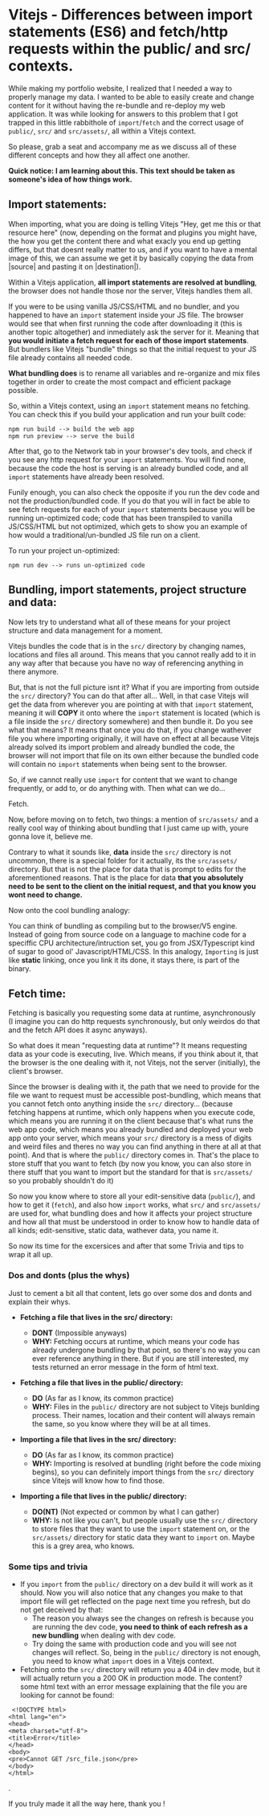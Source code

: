 # Vitejs - Differences between import statements (ES6) and fetch/http requests within the public/ and src/ contexts.

While making my portfolio website, I realized that I needed a way to properly manage my data. I wanted to be able to easily create and change content for it without having the re-bundle and re-deploy my web application. It was while looking for answers to this problem that I got trapped in this little rabbithole of `import`/`fetch` and the correct usage of `public/`, `src/` and `src/assets/`, all within a Vitejs context.

So please, grab a seat and accompany me as we discuss all of these different concepts and how they all affect one another.

**Quick notice: I am learning about this. This text should be taken as someone's idea of how things work.**

## **Import statements:**
When importing, what you are doing is telling Vitejs "Hey, get me this or that resource here" (now, depending on the format and plugins you might have, the how you get the content there and what exacly you end up getting differs, but that doesnt really matter to us, and if you want to have a mental image of this, we can assume we get it by basically copying the data from |source| and pasting it on |destination|).

Within a Vitejs application, **all import statements are resolved at bundling**, the browser does not handle those nor the server, Vitejs handles them all.

If you were to be using vanilla JS/CSS/HTML and no bundler, and you happened to have an `import` statement inside your JS file. The browser would see that when first running the code after downloading it (this is another topic altogether) and inmediately ask the server for it. Meaning that **you would initiate a fetch request for each of those import statements**. But bundlers like Vitejs "bundle" things so that the initial request to your JS file already contains all needed code.

**What bundling does** is to rename all variables and re-organize and mix files together in order to create the most compact and efficient package possible.

So, within a Vitejs context, using an `import` statement means no fetching. You can check this if you build your application and run your built code:

```
npm run build --> build the web app
npm run preview --> serve the build
```

After that, go to the Network tab in your browser's dev tools, and check if you see any http request for your `import` statements. You will find none, because the code the host is serving is an already bundled code, and all `import` statements have already been resolved.

Funily enough, you can also check the opposite if you run the dev code and not the production/bundled code. If you do that you will in fact be able to see fetch requests for each of your `import` statements because you will be running un-optimized code; code that has been transpiled to vanilla JS/CSS/HTML but not optimized, which gets to show you an example of how would a traditional/un-bundled JS file run on a client.

To run your project un-optimized:

```
npm run dev --> runs un-optimized code
```

## **Bundling, import statements, project structure and data:**
Now lets try to understand what all of these means for your project structure and data management for a moment.

Vitejs bundles the code that is in the `src/` directory by changing names, locations and files all around. This means that you cannot really add to it in any way after that because you have no way of referencing anything in there anymore.

But, that is not the full picture isnt it? What if you are importing from outside the `src/` directory? You can do that after all... Well, in that case Vitejs will get the data from wherever you are pointing at with that `import` statement, meaning it will **COPY** it onto where the `import` statement is located (which is a file inside the `src/` directory somewhere) and then bundle it. Do you see what that means? It means that once you do that, if you change wathever file you where importing originally, it will have on effect at all because Vitejs already solved its import problem and already bundled the code, the browser will not import that file on its own either because the bundled code will contain no `import` statements when being sent to the browser.

So, if we cannot really use `import` for content that we want to change frequently, or add to, or do anything with. Then what can we do...

Fetch.

Now, before moving on to fetch, two things: a mention of `src/assets/` and a really cool way of thinking about bundling that I just came up with, youre gonna love it, believe me.

Contrary to what it sounds like, **data** inside the `src/` directory is not uncommon, there is a special folder for it actually, its the `src/assets/` directory. But that is not the place for data that is prompt to edits for the aforementioned reasons. That is the place for data **that you absolutely need to be sent to the client on the initial request, and that you know you wont need to change.**

Now onto the cool bundling analogy:

You can think of bundling as compiling but to the browser/V5 engine. Instead of going from source code on a language to machine code for a speciffic CPU architecture/intruction set, you go from JSX/Typescript kind of sugar to good ol' Javascript/HTML/CSS. In this analogy, `Importing` is just like **static** linking, once you link it its done, it stays there, is part of the binary.

## Fetch time:
Fetching is basically you requesting some data at runtime, asynchronously (I imagine you can do http requests synchronously, but only weirdos do that and the fetch API does it async anyways).

So what does it mean "requesting data at runtime"? It means requesting data as your code is executing, live. Which means, if you think about it, that the browser is the one dealing with it, not Vitejs, not the server (initially), the client's browser.

Since the browser is dealing with it, the path that we need to provide for the file we want to request must be accessible post-bundling, which means that you cannot fetch onto anything inside the `src/` directory... (because fetching happens at runtime, which only happens when you execute code, which means you are running it on the client because that's what runs the web app code, which means you already bundled and deployed your web app onto your server, which means your `src/` directory is a mess of digits and weird files and theres no way you can find anything in there at all at that point). And that is where the `public/` directory comes in. That's the place to store stuff that you want to fetch (by now you know, you can also store in there stuff that you want to import but the standard for that is `src/assets/` so you probably shouldn't do it)

So now you know where to store all your edit-sensitive data (`public/`), and how to get it (`fetch`), and also how `import` works, what `src/` and `src/assets/` are used for, what bundling does and how it affects your project structure and how all that must be understood in order to know how to handle data of all kinds; edit-sensitive, static data, wathever data, you name it.

So now its time for the excersices and after that some Trivia and tips to wrap it all up.

### **Dos and donts (plus the whys)**
Just to cement a bit all that content, lets go over some dos and donts and explain their whys.


- **Fetching a file that lives in the src/ directory:**
    - **DONT** (Impossible anyways)
    - **WHY:** Fetching occurs at runtime, which means your code has already undergone bundling by that point, so there's no way you can ever reference anything in there. But if you are still interested, my tests returned an error message in the form of html text.

- **Fetching a file that lives in the public/ directory:**
    - **DO** (As far as I know, its common practice)
    - **WHY:** Files in the `public/` directory are not subject to Vitejs bunlding process. Their names, location and their content will always remain the same, so you know where they will be at all times.

- **Importing a file that lives in the src/ directory:**
    - **DO** (As far as I know, its common practice)
    - **WHY:** Importing is resolved at bundling (right before the code mixing begins), so you can definitely import things from the `src/` directory since Vitejs will know how to find those.

- **Importing a file that lives in the public/ directory:**
    - **DO(NT)** (Not expected or common by what I can gather)
    - **WHY:** Is not like you can't, but people usually use the `src/` directory to store files that they want to use the `import` statement on, or the `src/assets/` directory for static data they want to `import` on. Maybe this is a grey area, who knows.


### Some tips and trivia
- If you `import` from the `public/` directory on a dev build it will work as it should. Now you will also notice that any changes you make to that import file will get reflected on the page next time you refresh, but do not get deceived by that:
    - The reason you always see the changes on refresh is because you are running the dev code, **you need to think of each refresh as a new bundling** when dealing with dev code.
    - Try doing the same with production code and you will see not changes will reflect. So, being in the `public/` directory is not enough, you need to know what `import` does in a Vitejs context.
- Fetching onto the `src/` directory will return you a 404 in dev mode, but it will actually return you a 200 OK in production mode. The content? some html text with an error message explaining that the file you are looking for cannot be found:
```
 <!DOCTYPE html>
<html lang="en">
<head>
<meta charset="utf-8">
<title>Error</title>
</head>
<body>
<pre>Cannot GET /src_file.json</pre>
</body>
</html>
```

.

If you truly made it all the way here, thank you !